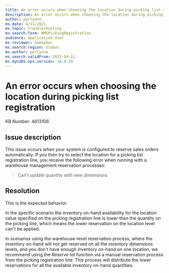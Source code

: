 ```yaml
---
title: An error occurs when choosing the location during picking list registration
description: An error occurs when choosing the location during picking list registration
author: perlynne
ms.date: 4/11/2021
ms.topic: troubleshooting
ms.search.form: WMSPickingRegistration
audience: Application User
ms.reviewer: kamaybac
ms.search.region: Global
ms.author: perlynne
ms.search.validFrom: 2021-04-11
ms.dyn365.ops.version: 10.0.19
---
```

<!-- KFM: I don't understand any of this content. Please review and confirm whether this is meaningful. -->
# An error occurs when choosing the location during picking list registration

KB Number: 4613106

## Issue description

This issue occurs when your system is configured to reserve sales orders automatically. If you then try to select the location for a picking list registration line, you receive the following error when running with a warehouse management reservation processes:

> Can't update quantity with new dimensions

## Resolution

This is the expected behavior.

In the specific scenario <!-- KFM: Which "specific scenario" are you referring to? --> the inventory on-hand availability for the location value specified on the picking registration line is lower than the quantity on the picking line, which means the lower reservation on the location level can't be applied.

In scenarios using the warehouse-level reservation process, where the inventory on-hand will not get reserved on all the inventory dimensions levels, and you don't have enough inventory on-hand on one location, we recommend using the *Reserve lot* function via a manual reservation process from the picking registration line. This process will distribute the lower reservations for all the available inventory on-hand quantities.
